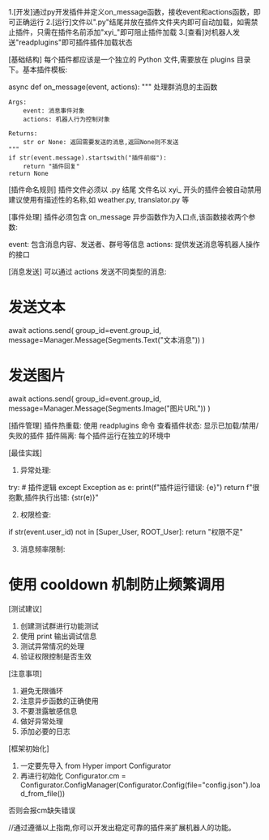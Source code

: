 1.[开发]通过py开发插件并定义on_message函数，接收event和actions函数，即可正确运行
2.[运行]文件以".py"结尾并放在插件文件夹内即可自动加载，如需禁止插件，只需在插件名前添加"xyi_"即可阻止插件加载
3.[查看]对机器人发送"readplugins"即可插件插件加载状态


[基础结构]
每个插件都应该是一个独立的 Python 文件,需要放在 plugins 目录下。基本插件模板:

async def on_message(event, actions):
    """
    处理群消息的主函数
    
    Args:
        event: 消息事件对象
        actions: 机器人行为控制对象
    
    Returns:
        str or None: 返回需要发送的消息,返回None则不发送
    """
    if str(event.message).startswith("插件前缀"):
        return "插件回复"
    return None

[插件命名规则]
插件文件必须以 .py 结尾
文件名以 xyi_ 开头的插件会被自动禁用
建议使用有描述性的名称,如 weather.py, translator.py 等

[事件处理]
插件必须包含 on_message 异步函数作为入口点,该函数接收两个参数:

event: 包含消息内容、发送者、群号等信息
actions: 提供发送消息等机器人操作的接口

[消息发送]
可以通过 actions 发送不同类型的消息:

# 发送文本
await actions.send(
    group_id=event.group_id, 
    message=Manager.Message(Segments.Text("文本消息"))
)

# 发送图片
await actions.send(
    group_id=event.group_id,
    message=Manager.Message(Segments.Image("图片URL"))
) 

[插件管理]
插件热重载: 使用 readplugins 命令
查看插件状态: 显示已加载/禁用/失败的插件
插件隔离: 每个插件运行在独立的环境中

[最佳实践]
1. 异常处理:

try:
    # 插件逻辑
except Exception as e:
    print(f"插件运行错误: {e}")
    return f"很抱歉,插件执行出错: {str(e)}"

2. 权限检查:

if str(event.user_id) not in [Super_User, ROOT_User]:
    return "权限不足"

3. 消息频率限制:
# 使用 cooldown 机制防止频繁调用

[测试建议]
1. 创建测试群进行功能测试
2. 使用 print 输出调试信息
3. 测试异常情况的处理
4. 验证权限控制是否生效

[注意事项]
1. 避免无限循环
2. 注意异步函数的正确使用
3. 不要泄露敏感信息
4. 做好异常处理
5. 添加必要的日志

[框架初始化]
1. 一定要先导入
from Hyper import Configurator
2. 再进行初始化
Configurator.cm = Configurator.ConfigManager(Configurator.Config(file="config.json").load_from_file())

否则会报cm缺失错误

//通过遵循以上指南,你可以开发出稳定可靠的插件来扩展机器人的功能。